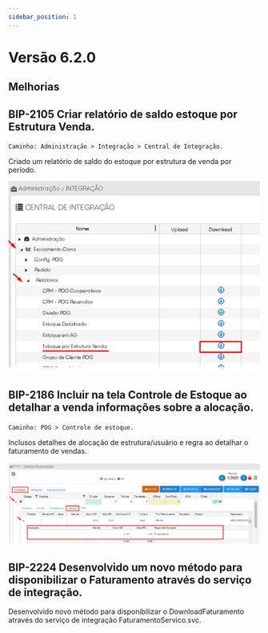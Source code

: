 ```yaml
---
sidebar_position: 1
---
```

# Versão 6.2.0

## Melhorias

## **BIP-2105 Criar relatório de saldo estoque por Estrutura Venda.**
`Caminho: Administração > Integração > Central de Integração.`

Criado um relatório de saldo do estoque por estrutura de venda por período.

![Docusaurus logo](/img/bip-2105.png)

## **BIP-2186 Incluir na tela Controle de Estoque ao detalhar a venda informações sobre a alocação.**
`Caminho: POG > Controle de estoque.`

Inclusos detalhes de alocação de estrutura/usuário e regra ao detalhar o faturamento de vendas.

![Docusaurus logo](/img/bip-2186.png)

## **BIP-2224 Desenvolvido um novo método para disponibilizar o Faturamento através do serviço de integração.**

Desenvolvido novo método para disponibilizar o DownloadFaturamento através do serviço de integração FaturamentoServico.svc.